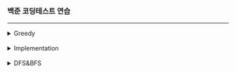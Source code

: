 ### 백준 코딩테스트 연습
---
<details markdown ="1">
<summary>Greedy</summary>
<br/>

<details markdown ="2">
<summary>09/24</summary>
<br/>
3135 라디오
https://www.acmicpc.net/problem/3135
<br/><br/>
9440 숫자 더하기
https://www.acmicpc.net/problem/9440
<br/><br/>
13305 주유소
https://www.acmicpc.net/problem/13305
</details>

<details markdown ="3">
<summary>09/27</summary>
<br/>
1436 영화감독 숌
https://www.acmicpc.net/problem/1436
<br/><br/>
1543 문서 검색
https://www.acmicpc.net/problem/1543
<br/><br/>
1789 수들의 합
https://www.acmicpc.net/problem/1789
<br/><br/>
4796 캠핑
https://www.acmicpc.net/problem/4796
<br/><br/>
13417 카드 문자열
https://www.acmicpc.net/problem/13417
</details>

<details markdown ="4">
<summary>09/28</summary>
<br/>
14469 소가 길을 건너간 이유 3
https://www.acmicpc.net/problem/14469
<br/><br/>
16435 스네이크버드
https://www.acmicpc.net/problem/16435
<br/><br/>
9009 피보나치
https://www.acmicpc.net/problem/9009
</details>

<details markdown ="5">
<summary>09/29</summary>
<br/>
15903 카드 합체 놀이
https://www.acmicpc.net/problem/15903
<br/><br/>
2847 게임을 만든 동준이
https://www.acmicpc.net/problem/2847
<br/><br/>
1080 행렬
https://www.acmicpc.net/problem/1080
</details>

<details markdown ="5">
<summary>09/30</summary>
<br/>
1417 국회의원 선거
https://www.acmicpc.net/problem/1417
<br/><br/>
11508 2+1 세일
https://www.acmicpc.net/problem/11508
<br/><br/>
14241 슬라임 합치기
https://www.acmicpc.net/problem/14241
<br/><br/>
15904 UCPC는 무엇의 약자일까?
https://www.acmicpc.net/problem/15904
<br/><br/>
16953 A → B
https://www.acmicpc.net/problem/1695
</details>

<details markdown ="6">
<summary>10/01</summary>
<br/>
1026 보물
https://www.acmicpc.net/problem/1026
<br/><br/>
1758 알바생 강호
https://www.acmicpc.net/problem/1758
<br/><br/>
9237 이장님 초대
https://www.acmicpc.net/problem/9237
<br/><br/>
20300 서강근육맨
https://www.acmicpc.net/problem/20300
</details>

<details markdown ="7">
<summary>10/02</summary>
<br>
15553 난로
https://www.acmicpc.net/problem/15553
</details>

<details markdown ="8">
<summary>10/03</summary>
<br>
1343 폴리오미노
https://www.acmicpc.net/problem/1343
<br><br>
14916 거스름돈
https://www.acmicpc.net/problem/14916
</details>
</details>


<br>
<details markdown ="9">
<summary>Implementation</summary>
<br/>

<details markdown ="10">
<summary>10/04</summary>
<br>
7568 덩치
https://www.acmicpc.net/problem/7568
<br><br>
10773 제로
https://www.acmicpc.net/problem/10773
<br><br>
1966 프린터 큐
https://www.acmicpc.net/problem/1966
<br><br>
11866 요세푸스 문제0
https://www.acmicpc.net/problem/11866
</details>

<details markdown ="11">
<summary>10/05</summary>
<br>
1032 명령 프롬프트
https://www.acmicpc.net/problem/1032
<br><br>
1476 날짜 계산
https://www.acmicpc.net/problem/1476
<br><br>
1783 병든 나이트
https://www.acmicpc.net/problem/1783
<br><br>
2960 아레토스테네스의 체
https://www.acmicpc.net/problem/2960
<br><br>
</details>

<details markdown ="12">
<summary>10/06</summary>
<br>
2108 통계학
https://www.acmicpc.net/problem/2108
<br><br>
1475 방 번호
https://www.acmicpc.net/problem/1475
<br><br>
11723 집합
https://www.acmicpc.net/problem/11723
<br><br>
1292 쉽게 푸는 문제
https://www.acmicpc.net/problem/1292
<br><br>
2563 색종이
https://www.acmicpc.net/problem/2563
<br><br>
</details>

<details markdown ="13">
<summary>10/07</summary>
<br>
1120 문자열
https://www.acmicpc.net/problem/1120
<br><br>
1748 수 이어 쓰기 1
https://www.acmicpc.net/problem/1748
<br><br>
</details>

<details markdown ="14">
<summary>10/08</summary>
<br>
2693 N번째 큰수
https://www.acmicpc.net/problem/2693
<br><br>
3085 사탕 게임
https://www.acmicpc.net/problem/3085
<br><br>
1337 올바른 배열
https://www.acmicpc.net/problem/1337
<br><br>
</details>

<details markdown ="15">
<summary>10/10</summary>
<br>
17413 단어 뒤집기 2
https://www.acmicpc.net/problem/17413
<br><br>
5567 결혼
https://www.acmicpc.net/problem/5567
<br><br>
</details>

<details markdown ="16">
<summary>10/11</summary>
<br>
5635 생일
https://www.acmicpc.net/problem/5635
<br><br>
2331 반복수열
https://www.acmicpc.net/problem/2331
<br><br>
</details>

<details markdown ="17">
<summary>10/12</summary>
<br>
1236 성지키기
https://www.acmicpc.net/problem/1236
<br><br>
11170 0의 개수
https://www.acmicpc.net/problem/11170
<br><br>
</details>
</details><br>


<details markdown ="18">
<summary>DFS&BFS</summary>
<br/>
<details markdown ="19">
<summary>10/14</summary>
<br>
16173 점프왕 쪨리(small)
https://www.acmicpc.net/problem/16173
<br><br>
18352 특정 거리의 도시 찾기
https://www.acmicpc.net/problem/16173
<br><br>
</details>

<details markdown ="20">
<summary>10/15</summary>
<br>
2606 바이러스
https://www.acmicpc.net/problem/2606
<br><br>
</details>

<details markdown ="20">
<summary>10/26</summary>
<br>
2644 촌수 계산
https://www.acmicpc.net/problem/2606
<br><br>
</details>

<details markdown ="20">
<summary>10/28</summary>
<br>
11724 연결 요소의 개수
https://www.acmicpc.net/problem/11724
<br><br>
3184 양
https://www.acmicpc.net/problem/3184
<br><br>
</details>

<details markdown ="20">
<summary>11/01</summary>
<br>
1260 DFS와 BFS
https://www.acmicpc.net/problem/1260
<br><br>
</details>

<details markdown ="20">
<summary>11/02</summary>
<br>
1012 유기농 배추
https://www.acmicpc.net/problem/1012
<br><br>
2667 단지번호붙이기
https://www.acmicpc.net/problem/2667
<br><br>
11123 양 한마리... 양 두마리...
https://www.acmicpc.net/problem/11123
<br><br>
21736 헌내기는 친구가 필요해
https://www.acmicpc.net/problem/21736
<br><br>
14716 현수막
https://www.acmicpc.net/problem/21736
<br><br>
</details>
</details>


